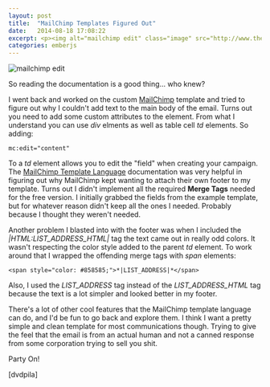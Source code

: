 ```yaml
---
layout: post
title:  "MailChimp Templates Figured Out"
date:   2014-08-18 17:08:22
excerpt: <p><img alt="mailchimp edit" class="image" src="http://www.thehoick.com/images/mailchimp_edit.png"/> </p>
categories: emberjs
---
```

 

<p><img alt="mailchimp edit" class="image" src="http://www.thehoick.com/images/mailchimp_edit.png" /> </p>

<p>So reading the documentation is a good thing... who knew?  </p>

<p>I went back and worked on the custom <a href="http://kb.mailchimp.com/article/template-language-creating-editable-content-areas/" rel="nofollow">MailChimp</a> template and tried to figure out why I couldn't add text to the main body of the email.  Turns out you need to add some custom attributes to the element.  From what I understand you can use <em>div</em> elments as well as table cell <em>td</em> elements.  So adding:</p>

<pre><code>mc:edit="content"
</code></pre>

<p>To a <em>td</em> element allows you to edit the "field" when creating your campaign.  The <a href="http://kb.mailchimp.com/article/getting-started-with-mailchimps-template-language" rel="nofollow">MailChimp Template Language</a> documentation was very helpful in figuring out why MailChimp kept wanting to attach their own footer to my template.  Turns out I didn't implement all the required <strong>Merge Tags</strong> needed for the free version.  I initially grabbed the fields from the example template, but for whatever reason didn't keep all the ones I needed.  Probably because I thought they weren't needed.</p>

<p>Another problem I blasted into with the footer was when I included the <em>|HTML:LIST_ADDRESS_HTML|</em> tag the text came out in really odd colors.  It wasn't respecting the color style added to the parent <em>td</em> element.  To work around that I wrapped the offending merge tags with <em>span</em> elements:</p>

<pre><code>&lt;span style="color: #858585;"&gt;*|LIST_ADDRESS|*&lt;/span&gt;
</code></pre>

<p>Also, I used the <em>LIST_ADDRESS</em> tag instead of the <em>LIST_ADDRESS_HTML</em> tag because the text is a lot simpler and looked better in my footer.</p>

<p>There's a lot of other cool features that the MailChimp template language can do, and I'd be fun to go back and explore them.  I think I want a pretty simple and clean template for most communications though.  Trying to give the feel that the email is from an actual human and not a canned response from some corporation trying to sell you shit.</p>

<p>Party On!</p>

<p>[dvdpila]</p>
 
